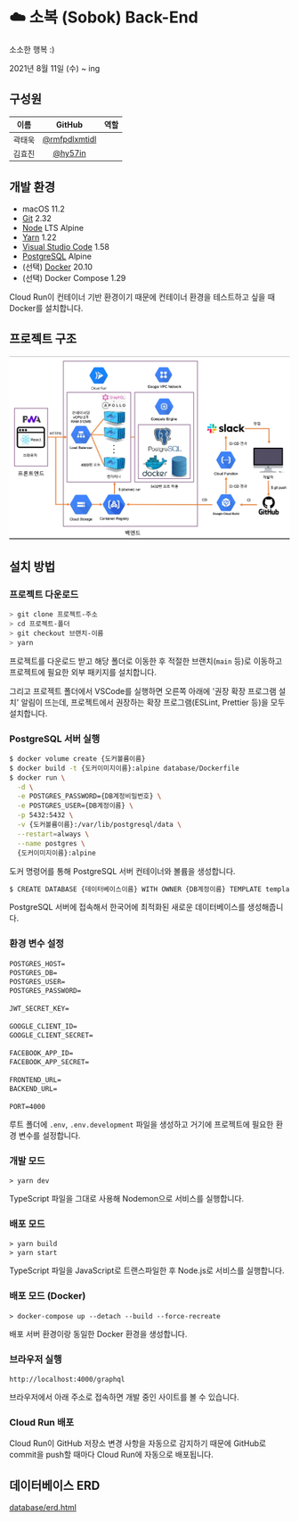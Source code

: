 # ☁️ 소복 (Sobok) Back-End

소소한 행복 :)

2021년 8월 11일 (수) ~ ing

## 구성원

|  이름  |                      GitHub                      | 역할 |
| :----: | :----------------------------------------------: | :--: |
| 곽태욱 | [@rmfpdlxmtidl](https://github.com/rmfpdlxmtidl) |      |
| 김효진 |       [@hy57in](https://github.com/hy57in)       |      |

## 개발 환경

- macOS 11.2
- [Git](https://git-scm.com/downloads) 2.32
- [Node](https://hub.docker.com/_/node) LTS Alpine
- [Yarn](https://yarnpkg.com/getting-started/install#about-global-installs) 1.22
- [Visual Studio Code](https://code.visualstudio.com/Download) 1.58
- [PostgreSQL](https://hub.docker.com/_/postgres) Alpine
- (선택) [Docker](https://www.docker.com/get-started) 20.10
- (선택) Docker Compose 1.29

Cloud Run이 컨테이너 기반 환경이기 때문에 컨테이너 환경을 테스트하고 싶을 때 Docker를 설치합니다.

## 프로젝트 구조

![images/architecture.jpg](images/architecture.jpg)

## 설치 방법

### 프로젝트 다운로드

```bash
> git clone 프로젝트-주소
> cd 프로젝트-폴더
> git checkout 브랜치-이름
> yarn
```

프로젝트를 다운로드 받고 해당 폴더로 이동한 후 적절한 브랜치(`main` 등)로 이동하고 프로젝트에 필요한 외부 패키지를 설치합니다.

그리고 프로젝트 폴더에서 VSCode를 실행하면 오른쪽 아래에 '권장 확장 프로그램 설치' 알림이 뜨는데, 프로젝트에서 권장하는 확장 프로그램(ESLint, Prettier 등)을 모두 설치합니다.

### PostgreSQL 서버 실행

```bash
$ docker volume create {도커볼륨이름}
$ docker build -t {도커이미지이름}:alpine database/Dockerfile
$ docker run \
  -d \
  -e POSTGRES_PASSWORD={DB계정비밀번호} \
  -e POSTGRES_USER={DB계정이름} \
  -p 5432:5432 \
  -v {도커볼륨이름}:/var/lib/postgresql/data \
  --restart=always \
  --name postgres \
  {도커이미지이름}:alpine
```

도커 명령어를 통해 PostgreSQL 서버 컨테이너와 볼륨을 생성합니다.

```bash
$ CREATE DATABASE {데이터베이스이름} WITH OWNER {DB계정이름} TEMPLATE template0 ENCODING UTF8 LC_COLLATE 'C' LC_CTYPE "ko_KR.utf8";
```

PostgreSQL 서버에 접속해서 한국어에 최적화된 새로운 데이터베이스를 생성해줍니다.

### 환경 변수 설정

```
POSTGRES_HOST=
POSTGRES_DB=
POSTGRES_USER=
POSTGRES_PASSWORD=

JWT_SECRET_KEY=

GOOGLE_CLIENT_ID=
GOOGLE_CLIENT_SECRET=

FACEBOOK_APP_ID=
FACEBOOK_APP_SECRET=

FRONTEND_URL=
BACKEND_URL=

PORT=4000
```

루트 폴더에 `.env`, `.env.development` 파일을 생성하고 거기에 프로젝트에 필요한 환경 변수를 설정합니다.

### 개발 모드

```shell
> yarn dev
```

TypeScript 파일을 그대로 사용해 Nodemon으로 서비스를 실행합니다.

### 배포 모드

```shell
> yarn build
> yarn start
```

TypeScript 파일을 JavaScript로 트랜스파일한 후 Node.js로 서비스를 실행합니다.

### 배포 모드 (Docker)

```shell
> docker-compose up --detach --build --force-recreate
```

배포 서버 환경이랑 동일한 Docker 환경을 생성합니다.

### 브라우저 실행

```
http://localhost:4000/graphql
```

브라우저에서 아래 주소로 접속하면 개발 중인 사이트를 볼 수 있습니다.

### Cloud Run 배포

Cloud Run이 GitHub 저장소 변경 사항을 자동으로 감지하기 때문에 GitHub로 commit을 push할 때마다 Cloud Run에 자동으로 배포됩니다.

## 데이터베이스 ERD

[database/erd.html](https://teamsindy20.github.io/sobok-backend/database/erd.html)
